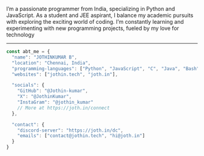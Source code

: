 I’m a passionate programmer from India, specializing in Python and JavaScript. As a student and JEE aspirant, I balance my academic pursuits with exploring the exciting world of coding. I’m constantly learning and experimenting with new programming projects, fueled by my love for technology

---

```javascript
const abt_me = {
  "name": "JOTHINKUMAR B",
  "location": "Chennai, India",
  "programming-languages": ["Python", "JavaScript", "C", "Java", "Bash", "Julia"],
  "websites": ["jothin.tech", "joth.in"],

  "socials": {
    "GitHub": "@Jothin-kumar",
    "X": "@JothinKumar",
    "InstaGram": "@jothin_kumar"
    // More at https://joth.in/connect
  },

  "contact": {
    "discord-server": "https://joth.in/dc",
    "emails": ["contact@jothin.tech", "hi@joth.in"]
  }
}
```
